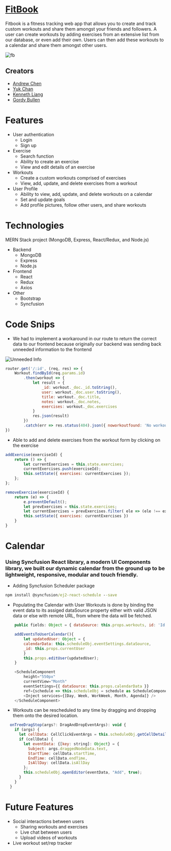 # [FitBook](http://fitness-book.herokuapp.com/)
Fitbook is a fitness tracking web app that allows you to create and track custom workouts and share them amongst your friends and followers. A user can create workouts by adding exercises from an extensive list from our database, or even add their own. Users can then add these workouts to a calendar and share them amongst other users.

![fb](https://user-images.githubusercontent.com/59374267/98974767-22286b00-24ca-11eb-8ab1-ebe978096e14.jpeg)



## Creators
* [Andrew Chen](https://github.com/AChen414)
* [Yuk Chan](https://github.com/YukC92)
* [Kenneth Liang](https://github.com/kenneth-liang)
* [Gordy Bullen](https://github.com/gordybullen)

# Features
 * User authentication
     * Login
     * Sign up
 * Exercise
     * Search function 
     * Ability to create an exercise
     * View and edit details of an exercise
 * Workouts 
     * Create a custom workouts comprised of exercises
     * View, add, update, and delete exercises from a workout
 * User Profile
     * Ability to view, add, update, and delete workouts on a calendar
     * Set and update goals
     * Add profile pictures, follow other users, and share workouts

# Technologies
 MERN Stack project (MongoDB, Express, React/Redux, and Node.js)
 * Backend
     * MongoDB
     * Express
     * Node.js
 * Frontend
     * React
     * Redux
     * Axios
 * Other 
     * Bootstrap
     * Syncfusion

# Code Snips
 * We had to implement a workaround in our route to return the correct data to our frontend because originally our backend was sending back unneeded information to the frontend

 ![Unneeded Info](https://puu.sh/G5MT8/723b7c18bc.jpg)
    
```javascript
router.get('/:id', (req, res) => {
    Workout.findById(req.params.id) 
        .then(workout => {
            let result = { 
                _id: workout._doc._id.toString(),
                user: workout._doc.user.toString(),
                title: workout._doc.title,
                notes: workout._doc.notes,
                exercises: workout._doc.exercises
            }
            res.json(result)      
        })
        .catch(err => res.status(404).json({ noworkoutfound: 'No workout found with that ID'}))
})
```
* Able to add and delete exercises from the workout form by clicking on the exercise 

```javascript
addExercise(exerciseId) {
    return () => {
        let currentExercises = this.state.exercises;
        currentExercises.push(exerciseId);
        this.setState({ exercises: currentExercises });
    };
};

removeExercise(exerciseId) {
    return (e) => {
        e.preventDefault();
        let prevExercises = this.state.exercises;
        let currentExercises = prevExercises.filter( ele => (ele !== exerciseId))
        this.setState({ exercises: currentExercises })
    }
}
```

# Calendar 

### Using Syncfusion React library, a modern UI Components library, we built our dynamic calendar from the ground up to be lightweight, responsive, modular and touch friendly.

* Adding Syncfusion Scheduler package 

```bat 
npm install @syncfusion/ej2-react-schedule --save
```

* Populating the Calendar with User Workouts is done by binding the event data to its assiged dataSource property either with valid JSON data or else with remote URL, from where the data will be fetched.

```javascript 
    public fields: Object = { dataSource: this.props.workouts, id: 'Id', text: 'Name' };

    addEventsToUserCalendar(){
        let updatedUser: Object = {
        calendarData: this.scheduleObj.eventSettings.dataSource,
        _id: this.props.currentUser
        }
        this.props.editUser(updatedUser);
    }

    <ScheduleComponent
        height="550px"
        currentView="Month"
        eventSettings={{ dataSource: this.props.calendarData }}
        ref={schedule => this.scheduleObj = schedule as ScheduleComponent}>
        <Inject services={[Day, Week, WorkWeek, Month, Agenda]} />
    </ScheduleComponent>

```

* Workouts can be rescheduled to any time by dragging and dropping them onto the desired location. 

```javascript
  onTreeDragStop(args?: DragAndDropEventArgs): void {
    if (args) {
      let cellData: CellClickEventArgs = this.scheduleObj.getCellDetails(args.target);
      if (cellData) {
        let eventData: {[key: string]: Object} = {
          Subject: args.draggedNodeData.text,
          StartTime: cellData.startTime,
          EndTime: cellData.endTime,
          IsAllDay: cellData.isAllDay
        };
        this.scheduleObj.openEditor(eventData, "Add", true);
      }
    } 
  }

```

# Future Features
* Social interactions between users
    * Sharing workouts and exercises
    * Live chat between users
    * Upload videos of workouts
* Live workout set/rep tracker

